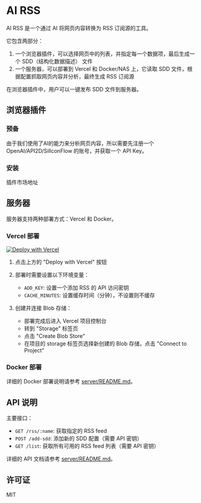 # AI RSS

AI RSS 是一个通过 AI 将网页内容转换为 RSS 订阅源的工具。

它包含两部分：

1. 一个浏览器插件，可以选择网页中的列表，并指定每一个数据项，最后生成一个 SDD（结构化数据描述） 文件
2. 一个服务器，可以部署到 Vercel 和 Docker/NAS 上，它读取 SDD 文件，根据配置抓取网页内容并分析，最终生成 RSS 订阅源

在浏览器插件中，用户可以一键发布 SDD 文件到服务器。

## 浏览器插件

### 预备

由于我们使用了AI的能力来分析网页内容，所以需要先注册一个 OpenAI/API2D/SillconFlow 的账号，并获取一个 API Key。

### 安装

插件市场地址


## 服务器

服务器支持两种部署方式：Vercel 和 Docker。

### Vercel 部署

[![Deploy with Vercel](https://vercel.com/button)](https://vercel.com/new/clone?repository-url=https%3A%2F%2Fgithub.com%2Feasychen%2Fai-rss%2Ftree%2Fmain%2Fserver&env=ADD_KEY,CACHE_MINUTES&envDescription=配置运行所需的环境变量&envLink=https://github.com/easychen/ai-rss/tree/main/server%23环境变量说明)

1. 点击上方的 "Deploy with Vercel" 按钮
2. 部署时需要设置以下环境变量：
   - `ADD_KEY`: 设置一个添加 RSS 的 API 访问密钥
   - `CACHE_MINUTES`: 设置缓存时间（分钟），不设置则不缓存
   
3. 创建并连接 Blob 存储：
   - 部署完成后进入 Vercel 项目控制台
   - 转到 "Storage" 标签页
   - 点击 "Create Blob Store"
   - 在项目的 storage 标签页选择新创建的 Blob 存储，点击 "Connect to Project"

### Docker 部署

详细的 Docker 部署说明请参考 [server/README.md](server/README.md)。

## API 说明

主要接口：

- `GET /rss/:name`: 获取指定的 RSS feed
- `POST /add-sdd`: 添加新的 SDD 配置（需要 API 密钥）
- `GET /list`: 获取所有可用的 RSS feed 列表（需要 API 密钥）

详细的 API 文档请参考 [server/README.md](server/README.md#api-参考)。

## 许可证

MIT



